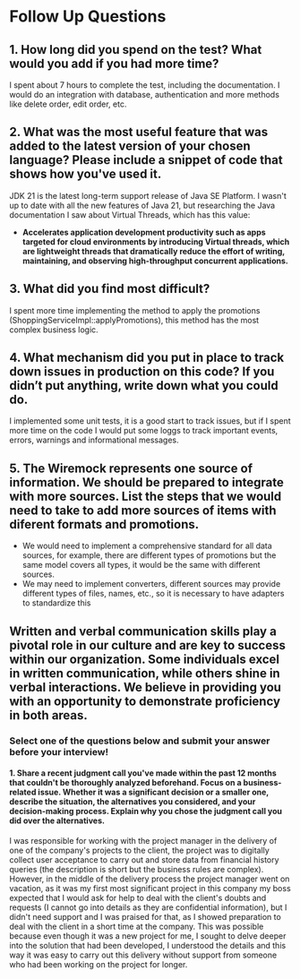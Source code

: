 # Follow Up Questions
## 1. How long did you spend on the test? What would you add if you had more time?
I spent about 7 hours to complete the test, including the documentation. I would do an integration with database, authentication and more methods like delete order, edit order, etc.

## 2. What was the most useful feature that was added to the latest version of your chosen language? Please include a snippet of code that shows how you've used it.
JDK 21 is the latest long-term support release of Java SE Platform. I wasn't up to date with all the new features of Java 21, but researching the Java documentation I saw about Virtual Threads, which has this value:
 - **Accelerates application development productivity such as apps targeted for cloud environments by introducing Virtual threads, which are lightweight threads that dramatically reduce the effort of writing, maintaining, and observing high-throughput concurrent applications.**

## 3. What did you find most difficult?
I spent more time implementing the method to apply the promotions (‎ShoppingServiceImpl::applyPromotions), this method has the most complex business logic. 

## 4. What mechanism did you put in place to track down issues in production on this code? If you didn’t put anything, write down what you could do.
I implemented some unit tests, it is a good start to track issues, but if I spent more time on the code I would put some loggs to track important events, errors, warnings and informational messages.

## 5. The Wiremock represents one source of information. We should be prepared to integrate with more sources. List the steps that we would need to take to add more sources of items with diferent formats and promotions.
* We would need to implement a comprehensive standard for all data sources, for example, there are different types of promotions but the same model covers all types, it would be the same with different sources.
* We may need to implement converters, different sources may provide different types of files, names, etc., so it is necessary to have adapters to standardize this

## Written and verbal communication skills play a pivotal role in our culture and are key to success within our organization. Some individuals excel in written communication, while others shine in verbal interactions. We believe in providing you with an opportunity to demonstrate proficiency in both areas.

### Select one of the questions below and submit your answer before your interview!
#### 1. Share a recent judgment call you've made within the past 12 months that couldn't be thoroughly analyzed beforehand. Focus on a business-related issue. Whether it was a significant decision or a smaller one, describe the situation, the alternatives you considered, and your decision-making process. Explain why you chose the judgment call you did over the alternatives.
I was responsible for working with the project manager in the delivery of one of the company's projects to the client, the project was to digitally collect user acceptance to carry out and store data from financial history queries (the description is short but the business rules are complex).
However, in the middle of the delivery process the project manager went on vacation, as it was my first most significant project in this company my boss expected that I would ask for help to deal with the client's doubts and requests (I cannot go into details as they are confidential information), but I didn't need support and I was praised for that, as I showed preparation to deal with the client in a short time at the company.
This was possible because even though it was a new project for me, I sought to delve deeper into the solution that had been developed, I understood the details and this way it was easy to carry out this delivery without support from someone who had been working on the project for longer.


